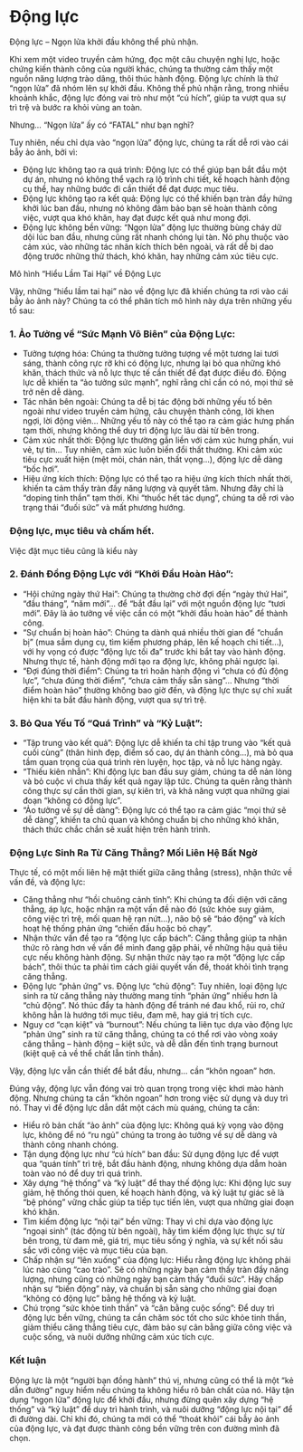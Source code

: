 # Động lực


Động lực – Ngọn lửa khởi đầu không thể phủ nhận.

Khi xem một video truyền cảm hứng, đọc một câu chuyện nghị lực, hoặc chứng kiến thành công của người khác, chúng ta thường cảm thấy một nguồn năng lượng trào dâng, thôi thúc hành động.  Động lực chính là thứ “ngọn lửa” đã nhóm lên sự khởi đầu.  Không thể phủ nhận rằng, trong nhiều khoảnh khắc, động lực đóng vai trò như một “cú hích”, giúp ta vượt qua sự trì trệ và bước ra khỏi vùng an toàn.

Nhưng… “Ngọn lửa” ấy có “FATAL” như bạn nghĩ?

Tuy nhiên, nếu chỉ dựa vào “ngọn lửa” động lực, chúng ta rất dễ rơi vào cái bẫy ảo ảnh, bởi vì:

* Động lực không tạo ra quá trình: Động lực có thể giúp bạn bắt đầu một dự án, nhưng nó không thể vạch ra lộ trình chi tiết, kế hoạch hành động cụ thể, hay những bước đi cần thiết để đạt được mục tiêu.
* Động lực không tạo ra kết quả:  Động lực có thể khiến bạn tràn đầy hứng khởi lúc ban đầu, nhưng nó không đảm bảo bạn sẽ hoàn thành công việc, vượt qua khó khăn, hay đạt được kết quả như mong đợi.
* Động lực không bền vững:  “Ngọn lửa” động lực thường bùng cháy dữ dội lúc ban đầu, nhưng cũng rất nhanh chóng lụi tàn.  Nó phụ thuộc vào cảm xúc, vào những tác nhân kích thích bên ngoài, và rất dễ bị dao động trước những thử thách, khó khăn, hay những cảm xúc tiêu cực.

Mô hình “Hiểu Lầm Tai Hại” về Động Lực

Vậy, những “hiểu lầm tai hại” nào về động lực đã khiến chúng ta rơi vào cái bẫy ảo ảnh này?  Chúng ta có thể phân tích mô hình này dựa trên những yếu tố sau:

### 1. Ảo Tưởng về “Sức Mạnh Vô Biên” của Động Lực:

* Tưởng tượng hóa: Chúng ta thường tưởng tượng về một tương lai tươi sáng, thành công rực rỡ khi có động lực, nhưng lại bỏ qua những khó khăn, thách thức và nỗ lực thực tế cần thiết để đạt được điều đó.  Động lực dễ khiến ta “ảo tưởng sức mạnh”, nghĩ rằng chỉ cần có nó, mọi thứ sẽ trở nên dễ dàng.
* Tác nhân bên ngoài: Chúng ta dễ bị tác động bởi những yếu tố bên ngoài như video truyền cảm hứng, câu chuyện thành công, lời khen ngợi, lời động viên…  Những yếu tố này có thể tạo ra cảm giác hưng phấn tạm thời, nhưng không thể duy trì động lực lâu dài từ bên trong.
* Cảm xúc nhất thời:  Động lực thường gắn liền với cảm xúc hưng phấn, vui vẻ, tự tin…  Tuy nhiên, cảm xúc luôn biến đổi thất thường.  Khi cảm xúc tiêu cực xuất hiện (mệt mỏi, chán nản, thất vọng…), động lực dễ dàng “bốc hơi”.
* Hiệu ứng kích thích:  Động lực có thể tạo ra hiệu ứng kích thích nhất thời, khiến ta cảm thấy tràn đầy năng lượng và quyết tâm.  Nhưng đây chỉ là “doping tinh thần” tạm thời.  Khi “thuốc hết tác dụng”, chúng ta dễ rơi vào trạng thái “đuối sức” và mất phương hướng.

### Động lực, mục tiêu và chấm hết.
Việc đặt mục tiêu cũng là kiểu này

### 2.  Đánh Đồng Động Lực với “Khởi Đầu Hoàn Hảo”:

* “Hội chứng ngày thứ Hai”: Chúng ta thường chờ đợi đến “ngày thứ Hai”, “đầu tháng”, “năm mới”…  để “bắt đầu lại” với một nguồn động lực “tươi mới”.  Đây là ảo tưởng về việc cần có một “khởi đầu hoàn hảo” để thành công.
* “Sự chuẩn bị hoàn hảo”:  Chúng ta dành quá nhiều thời gian để “chuẩn bị” (mua sắm dụng cụ, tìm kiếm phương pháp, lên kế hoạch chi tiết…),  với hy vọng có được “động lực tối đa” trước khi bắt tay vào hành động.  Nhưng thực tế, hành động mới tạo ra động lực, không phải ngược lại.
* “Đợi đúng thời điểm”:  Chúng ta trì hoãn hành động vì “chưa có đủ động lực”,  “chưa đúng thời điểm”,  “chưa cảm thấy sẵn sàng”…  Nhưng “thời điểm hoàn hảo” thường không bao giờ đến, và động lực thực sự chỉ xuất hiện khi ta bắt đầu hành động, vượt qua sự trì trệ.

### 3.  Bỏ Qua Yếu Tố “Quá Trình” và “Kỷ Luật”:

* “Tập trung vào kết quả”:  Động lực dễ khiến ta chỉ tập trung vào “kết quả cuối cùng” (thân hình đẹp, điểm số cao, dự án thành công…), mà bỏ qua tầm quan trọng của quá trình rèn luyện, học tập, và nỗ lực hàng ngày.
* “Thiếu kiên nhẫn”:  Khi động lực ban đầu suy giảm, chúng ta dễ nản lòng và bỏ cuộc vì chưa thấy kết quả ngay lập tức.  Chúng ta quên rằng thành công thực sự cần thời gian, sự kiên trì, và khả năng vượt qua những giai đoạn “không có động lực”.
* “Ảo tưởng về sự dễ dàng”:  Động lực có thể tạo ra cảm giác “mọi thứ sẽ dễ dàng”,  khiến ta chủ quan và không chuẩn bị cho những khó khăn, thách thức chắc chắn sẽ xuất hiện trên hành trình.

### Động Lực Sinh Ra Từ Căng Thẳng?  Mối Liên Hệ Bất Ngờ

Thực tế, có một mối liên hệ mật thiết giữa căng thẳng (stress), nhận thức về vấn đề, và động lực:

* Căng thẳng như “hồi chuông cảnh tỉnh”:  Khi chúng ta đối diện với căng thẳng, áp lực, hoặc nhận ra một vấn đề nào đó (sức khỏe suy giảm, công việc trì trệ, mối quan hệ rạn nứt…),  não bộ sẽ “báo động” và kích hoạt hệ thống phản ứng “chiến đấu hoặc bỏ chạy”.
* Nhận thức vấn đề tạo ra “động lực cấp bách”:  Căng thẳng giúp ta nhận thức rõ ràng hơn về vấn đề mình đang gặp phải,  về những hậu quả tiêu cực nếu không hành động.  Sự nhận thức này tạo ra một “động lực cấp bách”, thôi thúc ta phải tìm cách giải quyết vấn đề, thoát khỏi tình trạng căng thẳng.
* Động lực “phản ứng” vs. Động lực “chủ động”:  Tuy nhiên, loại động lực sinh ra từ căng thẳng này thường mang tính “phản ứng” nhiều hơn là “chủ động”.  Nó thúc đẩy ta hành động để tránh né đau khổ, rủi ro,  chứ không hẳn là hướng tới mục tiêu, đam mê, hay giá trị tích cực.
* Nguy cơ “cạn kiệt” và “burnout”:  Nếu chúng ta liên tục dựa vào động lực “phản ứng” sinh ra từ căng thẳng,  chúng ta có thể rơi vào vòng xoáy căng thẳng – hành động – kiệt sức,  và dễ dẫn đến tình trạng burnout (kiệt quệ cả về thể chất lẫn tinh thần).

Vậy, động lực vẫn cần thiết để bắt đầu, nhưng… cần “khôn ngoan” hơn.

Đúng vậy, động lực vẫn đóng vai trò quan trọng trong việc khơi mào hành động.  Nhưng chúng ta cần “khôn ngoan” hơn trong việc sử dụng và duy trì nó.  Thay vì để động lực dẫn dắt một cách mù quáng, chúng ta cần:

* Hiểu rõ bản chất “ảo ảnh” của động lực:  Không quá kỳ vọng vào động lực, không để nó “ru ngủ” chúng ta trong ảo tưởng về sự dễ dàng và thành công nhanh chóng.
* Tận dụng động lực như “cú hích” ban đầu:  Sử dụng động lực để vượt qua “quán tính” trì trệ,  bắt đầu hành động,  nhưng không dựa dẫm hoàn toàn vào nó để duy trì quá trình.
* Xây dựng “hệ thống” và “kỷ luật” để thay thế động lực:  Khi động lực suy giảm, hệ thống thói quen, kế hoạch hành động, và kỷ luật tự giác sẽ là “bệ phóng” vững chắc giúp ta tiếp tục tiến lên,  vượt qua những giai đoạn khó khăn.
* Tìm kiếm động lực “nội tại” bền vững:  Thay vì chỉ dựa vào động lực “ngoại sinh” (tác động từ bên ngoài),  hãy tìm kiếm động lực thực sự từ bên trong,  từ đam mê, giá trị, mục tiêu sống ý nghĩa,  và sự kết nối sâu sắc với công việc và mục tiêu của bạn.
* Chấp nhận sự “lên xuống” của động lực:  Hiểu rằng động lực không phải lúc nào cũng “cao trào”.  Sẽ có những ngày bạn cảm thấy tràn đầy năng lượng, nhưng cũng có những ngày bạn cảm thấy “đuối sức”.  Hãy chấp nhận sự “biến động” này,  và chuẩn bị sẵn sàng cho những giai đoạn “không có động lực” bằng hệ thống và kỷ luật.
* Chú trọng “sức khỏe tinh thần” và “cân bằng cuộc sống”:  Để duy trì động lực bền vững,  chúng ta cần chăm sóc tốt cho sức khỏe tinh thần,  giảm thiểu căng thẳng tiêu cực,  đảm bảo sự cân bằng giữa công việc và cuộc sống,  và nuôi dưỡng những cảm xúc tích cực.

### Kết luận

Động lực là một “người bạn đồng hành” thú vị, nhưng cũng có thể là một “kẻ dẫn đường” nguy hiểm nếu chúng ta không hiểu rõ bản chất của nó.  Hãy tận dụng “ngọn lửa” động lực để khởi đầu,  nhưng đừng quên xây dựng “hệ thống” và “kỷ luật” để duy trì hành trình,  và nuôi dưỡng “động lực nội tại” để đi đường dài.  Chỉ khi đó, chúng ta mới có thể “thoát khỏi” cái bẫy ảo ảnh của động lực, và đạt được thành công bền vững trên con đường mình đã chọn.
